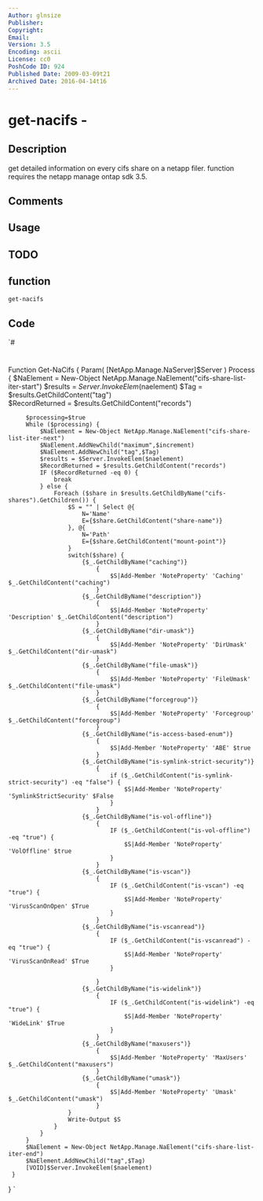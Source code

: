```yaml
---
Author: glnsize
Publisher: 
Copyright: 
Email: 
Version: 3.5
Encoding: ascii
License: cc0
PoshCode ID: 924
Published Date: 2009-03-09t21
Archived Date: 2016-04-14t16
---
```


# get-nacifs - 

## Description

get detailed information on every cifs share on a netapp filer.  function requires the netapp manage ontap sdk 3.5.

## Comments



## Usage



## TODO



## function

`get-nacifs`

## Code

`#
 #
 #
 #
 #
 Function Get-NaCifs {
     Param(
         [NetApp.Manage.NaServer]$Server
     )
     Process {
         $NaElement = New-Object NetApp.Manage.NaElement("cifs-share-list-iter-start")
         $results = $Server.InvokeElem($naelement)
         $Tag = $results.GetChildContent("tag")  
         $RecordReturned = $results.GetChildContent("records")
         
         $processing=$true
         While ($processing) {
             $NaElement = New-Object NetApp.Manage.NaElement("cifs-share-list-iter-next")
             $NaElement.AddNewChild("maximum",$increment)
             $NaElement.AddNewChild("tag",$Tag)
             $results = $Server.InvokeElem($naelement)
             $RecordReturned = $results.GetChildContent("records")
             IF ($RecordReturned -eq 0) {
                 break
             } else {
                 Foreach ($share in $results.GetChildByName("cifs-shares").GetChildren()) {
                     $S = "" | Select @{
                         N='Name'
                         E={$share.GetChildContent("share-name")}
                     }, @{
                         N='Path'
                         E={$share.GetChildContent("mount-point")}
                     }
                     switch($share) {
                         {$_.GetChildByName("caching")}
                             {
                                 $S|Add-Member 'NoteProperty' 'Caching' $_.GetChildContent("caching")
                             }
                         {$_.GetChildByName("description")}
                             {
                                 $S|Add-Member 'NoteProperty' 'Description' $_.GetChildContent("description")
                             }
                         {$_.GetChildByName("dir-umask")}
                             {
                                 $S|Add-Member 'NoteProperty' 'DirUmask' $_.GetChildContent("dir-umask")
                             }
                         {$_.GetChildByName("file-umask")}
                             {
                                 $S|Add-Member 'NoteProperty' 'FileUmask' $_.GetChildContent("file-umask")
                             }
                         {$_.GetChildByName("forcegroup")}
                             {
                                 $S|Add-Member 'NoteProperty' 'Forcegroup' $_.GetChildContent("forcegroup")
                             }
                         {$_.GetChildByName("is-access-based-enum")}
                             {
                                 $S|Add-Member 'NoteProperty' 'ABE' $true
                             }
                         {$_.GetChildByName("is-symlink-strict-security")}
                             {
                                 if ($_.GetChildContent("is-symlink-strict-security") -eq "false") {
                                     $S|Add-Member 'NoteProperty' 'SymlinkStrictSecurity' $False
                                 }
                             }
                         {$_.GetChildByName("is-vol-offline")}
                             {
                                 IF ($_.GetChildContent("is-vol-offline") -eq "true") {
                                     $S|Add-Member 'NoteProperty' 'VolOffline' $true
                                 }
                             }
                         {$_.GetChildByName("is-vscan")}
                             {
                                 IF ($_.GetChildContent("is-vscan") -eq "true") {
                                     $S|Add-Member 'NoteProperty' 'VirusScanOnOpen' $True 
                                 }
                             }
                         {$_.GetChildByName("is-vscanread")}
                             {
                                 IF ($_.GetChildContent("is-vscanread") -eq "true") {
                                     $S|Add-Member 'NoteProperty' 'VirusScanOnRead' $True 
                                 }
                                
                             }
                         {$_.GetChildByName("is-widelink")}
                             {
                                 IF ($_.GetChildContent("is-widelink") -eq "true") {
                                     $S|Add-Member 'NoteProperty' 'WideLink' $True 
                                 }
                             }
                         {$_.GetChildByName("maxusers")}
                             {
                                 $S|Add-Member 'NoteProperty' 'MaxUsers' $_.GetChildContent("maxusers")
                             }
                         {$_.GetChildByName("umask")}
                             {
                                 $S|Add-Member 'NoteProperty' 'Umask' $_.GetChildContent("umask")
                             }
                     }
                     Write-Output $S
                 }
             }
         }
         $NaElement = New-Object NetApp.Manage.NaElement("cifs-share-list-iter-end")
         $NaElement.AddNewChild("tag",$Tag)
         [VOID]$Server.InvokeElem($naelement)
     }
 }
`

